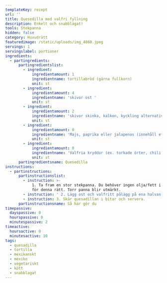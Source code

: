 ```yaml
---
templateKey: recept
url: ''
title: Quesedilla med valfri fyllning
description: Enkelt och snabblagat!
tools: Stekpanna
hidden: false
category: Huvudrätt
featuredimage: /static/uploads/img_4860.jpeg
servings: 1
servingslabel: portioner
ingredients:
  - partingredients:
      partingredientslist:
        - ingredient:
            ingredientamount: 1
            ingredientname: tortillabröd (gärna fullkorn)
            unit: st
        - ingredient:
            ingredientamount: 4
            ingredientname: 'skivor ost '
            unit: st
        - ingredient:
            ingredientamount: 2
            ingredientname: 'skivor skinka, kalkon, kyckling alternativt stekt nötfärs'
            unit: st
        - ingredient:
            ingredientamount: 0
            ingredientname: 'Majs, paprika eller jalapenos (innehåll efter smak!)'
            unit: st
        - ingredient:
            ingredientamount: 0
            ingredientname: 'Valfria kryddor (ex. torkade örter, chili flakes)'
            unit: st
      partingredientsname: Quesedilla
instructions:
  - partinstructions:
      partinstructionslist:
        - instruction: >-
            1. Ta fram en stor stekpanna. Du behöver ingen olja/fett i pannan
            för denna rätt. Torr panna blir utmärkt.
        - instruction: ' 2. Lägg ost och valfritt pålägg på ena halvan av ett tortilla-bröd. Lägg sedan över tortillan i den medelvarma stekpannan och vik över den tomma brödhalvan som ett lock. Stek tills osten börjat smälta och brödet får färg, vänd sedan och stek en kort stund även på den andra sidan (obs - det går fort, max 1 minut).'
        - instruction: 3. Skär quesadillan i bitar och servera.
      partinstructionsname: Så här gör du
timepassive:
  dayspassive: 0
  hourspassive: 0
  minutespassive: 2
timeactive:
  hoursactive: 0
  minutesactive: 10
tags:
  - quesadilla
  - tortilla
  - mexikanskt
  - mexiko
  - vegetariskt
  - kött
  - snabblagat
---
```

